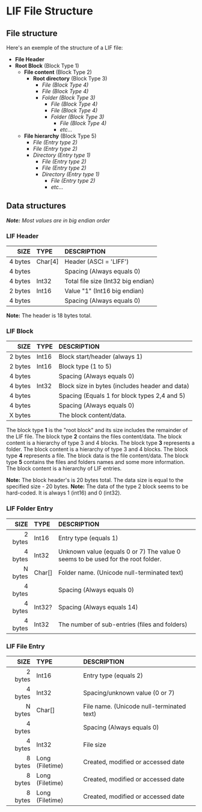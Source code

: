 # LIF File Structure
## File structure
Here's an exemple of the structure of a LIF file:
* **File Header**
* **Root Block** (Block Type 1)
  * **File content** (Block Type 2)
    * **Root directory** (Block Type 3)
      * *File (Block Type 4)* 
      * *File (Block Type 4)* 
      * *Folder (Block Type 3)* 
     	  * *File (Block Type 4)* 
     	  * *File (Block Type 4)* 
     	  * *Folder (Block Type 3)* 
     		* *File (Block Type 4)* 
     		* *etc...*
  * **File hierarchy** (Block Type 5)
    * *File (Entry type 2)*
    * *File (Entry type 2)*
    * *Directory (Entry type 1)*
   	  * *File (Entry type 2)*
   	  * *File (Entry type 2)*
   	  * *Directory (Entry type 1)*
   		* *File (Entry type 2)*
   		* *etc...*
		
## Data structures
***Note:** Most values are in big endian order*
### LIF Header
  SIZE   |  TYPE  |   DESCRIPTION
-------: | :----- | :-------------------------------
 4 bytes | Char[4]| Header (ASCI = 'LIFF')
 4 bytes |        | Spacing (Always equals 0)
 4 bytes | Int32  | Total file size (Int32 big endian)
 2 bytes | Int16  | Value "1" (Int16 big endian)
 4 bytes |        | Spacing (Always equals 0)
**Note:** The header is 18 bytes total.
### LIF Block
  SIZE   |  TYPE  |   DESCRIPTION
-------: | :----- | :-------------------------------
 2 bytes | Int16  | Block start/header (always 1)
 2 bytes | Int16  | Block type (1 to 5)
 4 bytes |        | Spacing (Always equals 0)
 4 bytes | Int32  | Block size in bytes (includes header and data)
 4 bytes |        | Spacing (Equals 1 for block types 2,4 and 5)
 4 bytes |        | Spacing (Always equals 0)
 X bytes |        | The block content/data.
The block type **1** is the "root block" and its size includes the remainder of the LIF file.
The block type **2** contains the files content/data. The block content is a hierarchy of type 3 and 4 blocks.
The block type **3** represents a folder. The block content is a hierarchy of type 3 and 4 blocks.
The block type **4** represents a file. The block data is the file content/data.
The block type **5** contains the files and folders names and some more information. The block content is a hierarchy of LIF entries.

**Note:** The block header's is 20 bytes total. The data size is equal to the specified size - 20 bytes.
**Note:** The data of the type 2 block seems to be hard-coded. It is always 1 (int16) and 0 (int32).
### LIF Folder Entry
  SIZE   |  TYPE  |   DESCRIPTION
-------: | :----- | :-------------------------------
 2 bytes | Int16  | Entry type (equals 1)
 4 bytes | Int32  | Unknown value (equals 0 or 7) The value 0 seems to be used for the root folder.
 N bytes | Char[] | Folder name. (Unicode null-terminated text)
 4 bytes |        | Spacing (Always equals 0)
 4 bytes | Int32? | Spacing (Always equals 14)
 4 bytes | Int32  | The number of sub-entries (files and folders)
### LIF File Entry
  SIZE   |  TYPE  |   DESCRIPTION
-------: | :----- | :-------------------------------
 2 bytes | Int16  | Entry type (equals 2)
 4 bytes | Int32  | Spacing/unknown value (0 or 7)
 N bytes | Char[] | File name. (Unicode null-terminated text)
 4 bytes |        | Spacing (Always equals 0)
 4 bytes | Int32  | File size
 8 bytes | Long (Filetime)  | Created, modified or accessed date
 8 bytes | Long (Filetime)  | Created, modified or accessed date
 8 bytes | Long (Filetime)  | Created, modified or accessed date